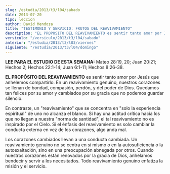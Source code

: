 ```yaml
---
slug: /estudia/2013/t3/l04/sabado
date: 2013-07-20
tipo: leccion
author: David Mendoza
title: "TESTIMONIO Y SERVICIO: FRUTOS DEL REAVIVAMIENTO"
description: "EL PROPÓSITO DEL REAVIVAMIENTO es sentir tanto amor por Jesús que anhe­lemos compartirlo. En un reavivamiento genuino, nuestros corazones se llenan de bondad, compasión, perdón, y del poder de Dios. Quedamos tan felices por su amor y cambiados por su gracia que no podemos guardar silencio."
versiculo: "/versiculo/2013/t3/l04/sabado"
anterior: "/estudia/2013/t3/l03/viernes"
siguiente: "/estudia/2013/t3/l04/domingo"
---
```


**LEE PARA EL ESTUDIO DE ESTA SEMANA:** Mateo 28:19, 20; Juan 20:21; Hechos 2; Hechos 22:1-14; Juan 6:1-11; Hechos 8:26-38.

**EL PROPÓSITO DEL REAVIVAMIENTO** es sentir tanto amor por Jesús que anhe­lemos compartirlo. En un reavivamiento genuino, nuestros corazones se llenan de bondad, compasión, perdón, y del poder de Dios. Quedamos tan felices por su amor y cambiados por su gracia que no podemos guardar silencio.

En contraste, un "reavivamiento" que se concentra en "solo la experiencia espiritual" de uno no alcanza el blanco. Si hay una actitud crítica hacia los que no llegan a nuestra "norma de santidad", el tal reavivamiento no es inspirado por el Cielo. Si el énfasis del reavivamiento es solo cambiar la conducta externa en vez de los corazones, algo anda mal.

Los corazones cambiados llevan a una conducta cambiada. Un reavivamiento genuino no se centra en sí mismo o en la autosuficiencia o la autoexaltación, sino en una preocupación abnegada por otros. Cuando nuestros corazones están renovados por la gracia de Dios, anhelamos bendecir y servir a los necesitados. Todo reavivamiento genuino enfatiza la misión y el servicio.
